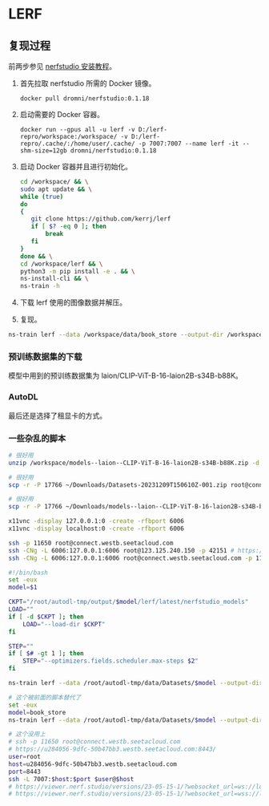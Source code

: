 # LERF

## 复现过程

前两步参见 [nerfstudio 安装教程](https://docs.nerf.studio/quickstart/installation.html)。

1. 首先拉取 nerfstudio 所需的 Docker 镜像。

   ```pwsh
   docker pull dromni/nerfstudio:0.1.18
   ```

2. 启动需要的 Docker 容器。

   ```pwsh
   docker run --gpus all -u lerf -v D:/lerf-repro/workspace:/workspace/ -v D:/lerf-repro/.cache/:/home/user/.cache/ -p 7007:7007 --name lerf -it --shm-size=12gb dromni/nerfstudio:0.1.18
   ```

3. 启动 Docker 容器并且进行初始化。

   ```sh
   cd /workspace/ && \
   sudo apt update && \
   while (true)
   do
   {
      git clone https://github.com/kerrj/lerf
      if [ $? -eq 0 ]; then
          break
      fi
   }
   done && \
   cd /workspace/lerf && \
   python3 -m pip install -e . && \
   ns-install-cli && \
   ns-train -h
   ```

4. 下载 lerf 使用的图像数据并解压。
5. 复现。

```sh
ns-train lerf --data /workspace/data/book_store --output-dir /workspace/output
```

### 预训练数据集的下载

模型中用到的预训练数据集为 laion/CLIP-ViT-B-16-laion2B-s34B-b88K。

### AutoDL

最后还是选择了租显卡的方式。

### 一些杂乱的脚本

```sh
# 很好用
unzip /workspace/models--laion--CLIP-ViT-B-16-laion2B-s34B-b88K.zip -d /home/user/.cache/huggingface/hub/
```

```sh
# 很好用
scp -r -P 17766 ~/Downloads/Datasets-20231209T150610Z-001.zip root@connect.westc.gpuhub.com:/root
```

```sh
# 很好用
scp -r -P 17766 ~/Downloads/models--laion--CLIP-ViT-B-16-laion2B-s34B-b88K.zip root@connect.westc.gpuhub.com:/root
```

```sh
x11vnc -display 127.0.0.1:0 -create -rfbport 6006
x11vnc -display localhost:0 -create -rfbport 6006

ssh -p 11650 root@connect.westb.seetacloud.com
ssh -CNg -L 6006:127.0.0.1:6006 root@123.125.240.150 -p 42151 # https://www.autodl.com/docs/ssh_proxy/
ssh -CNg -L 6006:127.0.0.1:6006 root@connect.westb.seetacloud.com -p 11650
```

```sh
#!/bin/bash
set -eux
model=$1

CKPT="/root/autodl-tmp/output/$model/lerf/latest/nerfstudio_models"
LOAD=""
if [ -d $CKPT ]; then
    LOAD="--load-dir $CKPT"
fi

STEP=""
if [ $# -gt 1 ]; then
    STEP="--optimizers.fields.scheduler.max-steps $2"
fi

ns-train lerf --data /root/autodl-tmp/data/Datasets/$model --output-dir /root/autodl-tmp/output --timestamp latest $LOAD $STEP --viewer.websocket-port 7007 --viewer.websocket-port-default 7007 --vis viewer | tee -a /root/autodl-tmp/logs/$model.log
```

```sh
# 这个被前面的脚本替代了
set -eux
model=book_store
ns-train lerf --data /root/autodl-tmp/data/Datasets/$model --output-dir /root/autodl-tmp/output --viewer.websocket-port 6006 --viewer.websocket-port-default 6006 --vis viewer | tee -a /root/autodl-tmp/logs/$model.log; /usr/bin/shutdown
```

```sh
# 这个没用上
# ssh -p 11650 root@connect.westb.seetacloud.com
# https://u284056-9dfc-50b47bb3.westb.seetacloud.com:8443/
user=root
host=u284056-9dfc-50b47bb3.westb.seetacloud.com
port=8443
ssh -L 7007:$host:$port $user@$host
# https://viewer.nerf.studio/versions/23-05-15-1/?websocket_url=ws://localhost:6006
# https://viewer.nerf.studio/versions/23-05-15-1/?websocket_url=wss://lu284056-9dfc-50b47bb3.westb.seetacloud.com:8443
```
